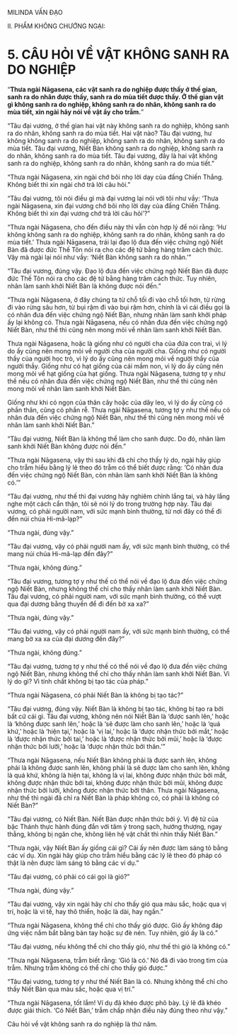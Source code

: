 MILINDA VẤN ĐẠO

II. PHẨM KHÔNG CHƯỚNG NGẠI:

# 5. CÂU HỎI VỀ VẬT KHÔNG SANH RA DO NGHIỆP

“**Thưa ngài Nāgasena, các vật sanh ra do nghiệp được thấy ở thế gian, sanh ra do nhân được thấy, sanh ra do mùa tiết được thấy. Ở thế gian vật gì không sanh ra do nghiệp, không sanh ra do nhân, không sanh ra do mùa tiết, xin ngài hãy nói về vật ấy cho trẫm.**”

“Tâu đại vương, ở thế gian hai vật này không sanh ra do nghiệp, không sanh ra do nhân, không sanh ra do mùa tiết. Hai vật nào? Tâu đại vương, hư không không sanh ra do nghiệp, không sanh ra do nhân, không sanh ra do mùa tiết. Tâu đại vương, Niết Bàn không sanh ra do nghiệp, không sanh ra do nhân, không sanh ra do mùa tiết. Tâu đại vương, đây là hai vật không sanh ra do nghiệp, không sanh ra do nhân, không sanh ra do mùa tiết.”

“Thưa ngài Nāgasena, xin ngài chớ bôi nhọ lời dạy của đấng Chiến Thắng. Không biết thì xin ngài chớ trả lời câu hỏi.”

“Tâu đại vương, tôi nói điều gì mà đại vương lại nói với tôi như vầy: ‘Thưa ngài Nāgasena, xin đại vương chớ bôi nhọ lời dạy của đấng Chiến Thắng. Không biết thì xin đại vương chớ trả lời câu hỏi’?”

“Thưa ngài Nāgasena, cho đến điều này thì vẫn còn hợp lý để nói rằng: ‘Hư không không sanh ra do nghiệp, không sanh ra do nhân, không sanh ra do mùa tiết.’ Thưa ngài Nāgasena, trái lại đạo lộ đưa đến việc chứng ngộ Niết Bàn đã được đức Thế Tôn nói ra cho các đệ tử bằng hàng trăm cách thức. Vậy mà ngài lại nói như vầy: ‘Niết Bàn không sanh ra do nhân.’”

“Tâu đại vương, đúng vậy. Đạo lộ đưa đến việc chứng ngộ Niết Bàn đã được đức Thế Tôn nói ra cho các đệ tử bằng hàng trăm cách thức. Tuy nhiên, nhân làm sanh khởi Niết Bàn là không được nói đến.”

“Thưa ngài Nāgasena, ở đây chúng ta từ chỗ tối đi vào chỗ tối hơn, từ rừng đi vào rừng sâu hơn, từ bụi rậm đi vào bụi rậm hơn, chính là vì cái điều gọi là có nhân đưa đến việc chứng ngộ Niết Bàn, nhưng nhân làm sanh khởi pháp ấy lại không có. Thưa ngài Nāgasena, nếu có nhân đưa đến việc chứng ngộ Niết Bàn, như thế thì cũng nên mong mỏi về nhân làm sanh khởi Niết Bàn.

Thưa ngài Nāgasena, hoặc là giống như có người cha của đứa con trai, vì lý do ấy cũng nên mong mỏi về người cha của người cha. Giống như có người thầy của người học trò, vì lý do ấy cũng nên mong mỏi về người thầy của người thầy. Giống như có hạt giống của cái mầm non, vì lý do ấy cũng nên mong mỏi về hạt giống của hạt giống. Thưa ngài Nāgasena, tương tợ y như thế nếu có nhân đưa đến việc chứng ngộ Niết Bàn, như thế thì cũng nên mong mỏi về nhân làm sanh khởi Niết Bàn.

Giống như khi có ngọn của thân cây hoặc của dây leo, vì lý do ấy cũng có phần thân, cũng có phần rễ. Thưa ngài Nāgasena, tương tợ y như thế nếu có nhân đưa đến việc chứng ngộ Niết Bàn, như thế thì cũng nên mong mỏi về nhân làm sanh khởi Niết Bàn.”

“Tâu đại vương, Niết Bàn là không thể làm cho sanh được. Do đó, nhân làm sanh khởi Niết Bàn không được nói đến.”

“Thưa ngài Nāgasena, vậy thì sau khi đã chỉ cho thấy lý do, ngài hãy giúp cho trẫm hiểu bằng lý lẽ theo đó trẫm có thể biết được rằng: ‘Có nhân đưa đến việc chứng ngộ Niết Bàn, còn nhân làm sanh khởi Niết Bàn là không có.’”

“Tâu đại vương, như thế thì đại vương hãy nghiêm chỉnh lắng tai, và hãy lắng nghe một cách cẩn thận, tôi sẽ nói lý do trong trường hợp này. Tâu đại vương, có phải người nam, với sức mạnh bình thường, từ nơi đây có thể đi đến núi chúa Hi-mã-lạp?”

“Thưa ngài, đúng vậy.”

“Tâu đại vương, vậy có phải người nam ấy, với sức mạnh bình thường, có thể mang núi chúa Hi-mã-lạp đến đây?”

“Thưa ngài, không đúng.”

“Tâu đại vương, tương tợ y như thế có thể nói về đạo lộ đưa đến việc chứng ngộ Niết Bàn, nhưng không thể chỉ cho thấy nhân làm sanh khởi Niết Bàn. Tâu đại vương, có phải người nam, với sức mạnh bình thường, có thể vượt qua đại dương bằng thuyền để đi đến bờ xa xa?”

“Thưa ngài, đúng vậy.”

“Tâu đại vương, vậy có phải người nam ấy, với sức mạnh bình thường, có thể mang bờ xa xa của đại dương đến đây?”

“Thưa ngài, không đúng.”

“Tâu đại vương, tương tợ y như thế có thể nói về đạo lộ đưa đến việc chứng ngộ Niết Bàn, nhưng không thể chỉ cho thấy nhân làm sanh khởi Niết Bàn. Vì lý do gì? Vì tính chất không bị tạo tác của pháp.”

“Thưa ngài Nāgasena, có phải Niết Bàn là không bị tạo tác?”

“Tâu đại vương, đúng vậy. Niết Bàn là không bị tạo tác, không bị tạo ra bởi bất cứ cái gì. Tâu đại vương, không nên nói Niết Bàn là ‘được sanh lên,’ hoặc là ‘không được sanh lên,’ hoặc là ‘sẽ được làm cho sanh lên,’ hoặc là ‘quá khứ,’ hoặc là ‘hiện tại,’ hoặc là ‘vị lai,’ hoặc là ‘được nhận thức bởi mắt,’ hoặc là ‘được nhận thức bởi tai,’ hoặc là ‘được nhận thức bởi mũi,’ hoặc là ‘được nhận thức bởi lưỡi,’ hoặc là ‘được nhận thức bởi thân.’”

“Thưa ngài Nāgasena, nếu Niết Bàn không phải là được sanh lên, không phải là không được sanh lên, không phải là sẽ được làm cho sanh lên, không là quá khứ, không là hiện tại, không là vị lai, không được nhận thức bởi mắt, không được nhận thức bởi tai, không được nhận thức bởi mũi, không được nhận thức bởi lưỡi, không được nhận thức bởi thân. Thưa ngài Nāgasena, như thế thì ngài đã chỉ ra Niết Bàn là pháp không có, có phải là không có Niết Bàn?”

“Tâu đại vương, có Niết Bàn. Niết Bàn được nhận thức bởi ý. Vị đệ tử của bậc Thánh thực hành đúng đắn với tâm ý trong sạch, hướng thượng, ngay thẳng, không bị ngăn che, không liên hệ vật chất thì nhìn thấy Niết Bàn.”

“Thưa ngài, vậy Niết Bàn ấy giống cái gì? Cái ấy nên được làm sáng tỏ bằng các ví dụ. Xin ngài hãy giúp cho trẫm hiểu bằng các lý lẽ theo đó pháp có thật là nên được làm sáng tỏ bằng các ví dụ.”

“Tâu đại vương, có phải có cái gọi là gió?”

“Thưa ngài, đúng vậy.”

“Tâu đại vương, vậy xin ngài hãy chỉ cho thấy gió qua màu sắc, hoặc qua vị trí, hoặc là vi tế, hay thô thiển, hoặc là dài, hay ngắn.”

“Thưa ngài Nāgasena, không thể chỉ cho thấy gió được. Gió ấy không đáp ứng việc nắm bắt bằng bàn tay hoặc sự đè nén. Tuy nhiên, gió ấy là có.”

“Tâu đại vương, nếu không thể chỉ cho thấy gió, như thế thì gió là không có.”

“Thưa ngài Nāgasena, trẫm biết rằng: ‘Gió là có.’ Nó đã đi vào trong tim của trẫm. Nhưng trẫm không có thể chỉ cho thấy gió được.”

“Tâu đại vương, tương tợ y như thế Niết Bàn là có. Nhưng không thể chỉ cho thấy Niết Bàn qua màu sắc, hoặc qua vị trí.”

“Thưa ngài Nāgasena, tốt lắm! Ví dụ đã khéo được phô bày. Lý lẽ đã khéo được giải thích. ‘Có Niết Bàn,’ trẫm chấp nhận điều này đúng theo như vậy.”

Câu hỏi về vật không sanh ra do nghiệp là thứ năm.
